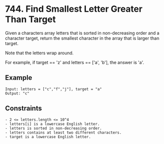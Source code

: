 # 744. Find Smallest Letter Greater Than Target

Given a characters array letters that is sorted in non-decreasing order and a character target, return the smallest character in the array that is larger than target.

Note that the letters wrap around.

For example, if target == 'z' and letters == ['a', 'b'], the answer is 'a'.

## Example

```
Input: letters = ["c","f","j"], target = "a"
Output: "c"
```

## Constraints

```
- 2 <= letters.length <= 10^4
- letters[i] is a lowercase English letter.
- letters is sorted in non-decreasing order.
- letters contains at least two different characters.
- target is a lowercase English letter.

```